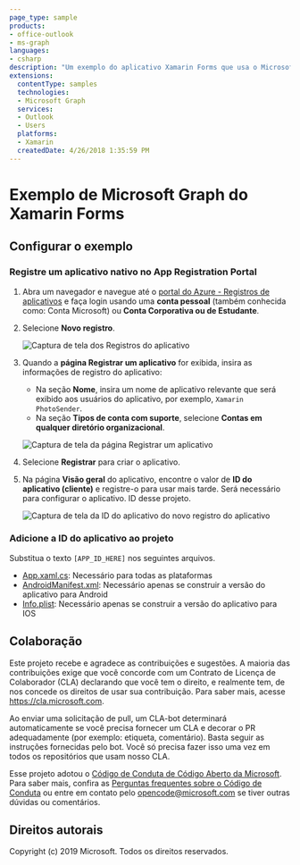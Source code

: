```yaml
---
page_type: sample
products:
- office-outlook
- ms-graph
languages:
- csharp
description: "Um exemplo do aplicativo Xamarin Forms que usa o Microsoft Graph"
extensions:
  contentType: samples
  technologies:
  - Microsoft Graph
  services:
  - Outlook 
  - Users
  platforms:
  - Xamarin
  createdDate: 4/26/2018 1:35:59 PM
---
```

# Exemplo de Microsoft Graph do Xamarin Forms

## Configurar o exemplo

### Registre um aplicativo nativo no App Registration Portal

1. Abra um navegador e navegue até o [portal do Azure - Registros de aplicativos](https://go.microsoft.com/fwlink/?linkid=2083908) e faça login usando uma **conta pessoal** (também conhecida como: Conta Microsoft) ou **Conta Corporativa ou de Estudante**.
1. Selecione **Novo registro**. 

    ![Captura de tela dos Registros do aplicativo](readme-images/aad-portal-app-registrations.PNG)

1. Quando a **página Registrar um aplicativo** for exibida, insira as informações de registro do aplicativo: 
    - Na seção **Nome**, insira um nome de aplicativo relevante que será exibido aos usuários do aplicativo, por exemplo, `Xamarin PhotoSender`. 
    - Na seção **Tipos de conta com suporte**, selecione **Contas em qualquer diretório organizacional**. 

    ![Captura de tela da página Registrar um aplicativo](readme-images/aad-register-an-app.PNG)

1. Selecione **Registrar** para criar o aplicativo. 
1. Na página **Visão geral** do aplicativo, encontre o valor de **ID do aplicativo (cliente)** e registre-o para usar mais tarde. Será necessário para configurar o aplicativo. ID desse projeto. 

    ![Captura de tela da ID do aplicativo do novo registro do aplicativo](readme-images/aad-application-id.PNG)

### Adicione a ID do aplicativo ao projeto

Substitua o texto `[APP_ID_HERE]` nos seguintes arquivos.

- [App.xaml.cs](./PhotoSender/PhotoSender/App.xaml.cs): Necessário para todas as plataformas
- [AndroidManifest.xml](./PhotoSender/PhotoSender.Android/Properties/AndroidManifest.xml): Necessário apenas se construir a versão do aplicativo para Android
- [Info.plist](./PhotoSender/PhotoSender.iOS/Info.plist): Necessário apenas se construir a versão do aplicativo para IOS

## Colaboração

Este projeto recebe e agradece as contribuições e sugestões.
A maioria das contribuições exige que você concorde com um Contrato de Licença de Colaborador (CLA) declarando que você tem o direito, e realmente tem, de nos concede os direitos de usar sua contribuição.
Para saber mais, acesse https://cla.microsoft.com.

Ao enviar uma solicitação de pull, um CLA-bot determinará automaticamente se você precisa fornecer um CLA e decorar o PR adequadamente (por exemplo: etiqueta, comentário).
Basta seguir as instruções fornecidas pelo bot.
Você só precisa fazer isso uma vez em todos os repositórios que usam nosso CLA.

Esse projeto adotou o [Código de Conduta de Código Aberto da Microsoft](https://opensource.microsoft.com/codeofconduct/).
Para saber mais, confira as [Perguntas frequentes sobre o Código de Conduta](https://opensource.microsoft.com/codeofconduct/faq/)
ou entre em contato pelo [opencode@microsoft.com](mailto:opencode@microsoft.com) se tiver outras dúvidas ou comentários.

## Direitos autorais

Copyright (c) 2019 Microsoft. Todos os direitos reservados.
